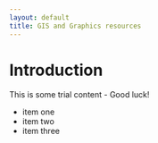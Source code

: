 ```yaml
---
layout: default
title: GIS and Graphics resources
---
```


# Introduction

This is some trial content - Good luck!

* item one
* item two
* item three

